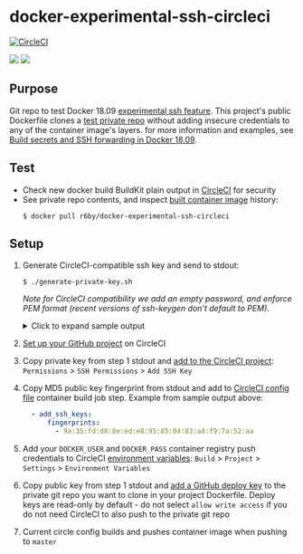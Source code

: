 # docker-experimental-ssh-circleci

[![CircleCI](https://circleci.com/gh/scottrigby/docker-experimental-ssh-circleci.svg?style=svg)](https://circleci.com/gh/scottrigby/docker-experimental-ssh-circleci)

[![](https://images.microbadger.com/badges/image/r6by/docker-experimental-ssh-circleci.svg)](https://microbadger.com/images/r6by/docker-experimental-ssh-circleci "Get your own image badge on microbadger.com") [![](https://images.microbadger.com/badges/version/r6by/docker-experimental-ssh-circleci.svg)](https://microbadger.com/images/r6by/docker-experimental-ssh-circleci "Get your own version badge on microbadger.com")

## Purpose

Git repo to test Docker 18.09 [experimental ssh feature](https://docs.docker.com/develop/develop-images/build_enhancements/#using-ssh-to-access-private-data-in-builds). This project's public Dockerfile clones a [test private repo](https://github.com/scottrigby/github-test-private-repo) without adding insecure credentials to any of the container image's layers. for more information and examples, see [Build secrets and SSH forwarding in Docker 18.09](https://medium.com/@tonistiigi/build-secrets-and-ssh-forwarding-in-docker-18-09-ae8161d066).


## Test

- Check new docker build BuildKit plain output in [CircleCI](https://circleci.com/gh/scottrigby/docker-experimental-ssh-circleci) for security
- See private repo contents, and inspect [built container image](https://hub.docker.com/r/r6by/docker-experimental-ssh-circleci) history:
    ```console
    $ docker pull r6by/docker-experimental-ssh-circleci
    ```

## Setup

1. Generate CircleCI-compatible ssh key and send to stdout:
    ```console
    $ ./generate-private-key.sh
    ```
    _Note for CircleCI compatibility we add an empty password, and enforce PEM format (recent versions of ssh-keygen don’t default to PEM)._

    <details><summary>Click to expand sample output</summary>

    ```console
    Generating public/private rsa key pair.
    Your identification has been saved in /var/folders/87/9cf6q4rd2qn_xnpk149j1ff80000gn/T/tmp.8zHPx7W1Es/id_rsa.
    Your public key has been saved in /var/folders/87/9cf6q4rd2qn_xnpk149j1ff80000gn/T/tmp.8zHPx7W1Es/id_rsa.pub.
    The key fingerprint is:
    MD5:9a:35:fd:d8:8e:ed:e8:95:85:04:83:a4:f9:7a:52:aa your_email@example.com
    The key's randomart image is:
    +---[RSA 2048]----+
    |       ...o      |
    |       o.  o     |
    |      o     .    |
    |       . . . .   |
    |        S . . .  |
    |       B . + o   |
    |      * . . =    |
    |     . o   *     |
    |    E    .+.+    |
    +------[MD5]------+
    -----BEGIN RSA PRIVATE KEY-----
    MIIEpAIBAAKCAQEA08RJzBTuKjLa5MD4CxiRdXxGxQHRu4+p+Mi+ha2iynxw2+3Q
    6NO9zGGPq/BprCn4wbMfgbMf7Y4kygYSd1SV8Ykjvxm6nQSw1SeQziJDRHrrh1nO
    3hQno6XQ+7WqtHXJ10qCzsZdFoP2GrUqnSCfuqnuFoL92mewkCjGd8bwLiMYN9Uc
    C9q3qUAMvucnPq80rcp+P2zVdpcCdu9EeY20QoCLNtA/yJaZFKMfJIwk07nc+MEe
    ikt1eMfX9ccqTIlZOuu8x9dZRNA3RBWlx6Q0mHQyhOJ7qNktwVRVU0cSlP2/8Y8i
    Tf6PYYB1WlkSE6yUbUvFsa1JdadaP+fxsYaBfwIDAQABAoIBAAkCPLF14nvhFfbN
    TsAKF4YL92bCIQ39mpl+0LwXGunKSXLRtyVwfI6JR/dkjtpIHtD+scRuvlj4xw/h
    GkABVS+lSeQDUDEF1g/7UumyA3KSWBq181r3OIh5sV5D6DMtH50NCmuJfMRMcNfK
    BToR/TmPqRVEFVCJQLWhRnAqAmWz/KPgigIyEpBK+pyQcRkUQU3mVhKgA+NRzipF
    SVw3aBxJyUqU9CvsCQ6uu8K7ONxoLRsH6p6W+eJOO5wKH6SVa9/HQ0ORcshkvgyI
    sbOwpZYoa3crAhQife2vodNPc69JxQTjFeOO8nWKc325zlbBHnFM58RJXzvJa5D6
    FzQ+q2ECgYEA+bnbnG34Cq3x1ZUAqHV7i1Qy6tkHQnsA++W/MQKn1r7lmqj7NjRT
    Q/jtmjDbaeCGSQk8MduFa0Ep7JI/6Eb6DSnUQWyVRc3y4vmOVCAdhre9jyQVXWk3
    pGTpwFKgluBffQY/A3u/93bEt8d/sn6d5YNzxJCKrppjA3jyfa0XuF0CgYEA2RZK
    fv+To5UOxnK13E4JNFq6GnlN1kHzLjow2DFo9Qxt/EYBOfsVsuJuaIlFJveDggLk
    RJoPFjhXOWmc9QKGEqjcb7XptgECM3w6WbMQS43jqmT7SDK5OIqNJunC21DzE6mP
    CgKmWczmQE/iLq5zNdp6P3WBxtMgZ3PMquVok4sCgYEAibDflL3RoNnN2KzCYx/7
    0ZPIS1MEvLQjk8BWjchgEHjLEl6PvJBXRMgxAe5kXFlu0UBlTzwxsTSJ0CXHVOQl
    pTJmFPiwyX9Hp7xfrKTUgt42h4Emwo1sH5mAhQlKAEaQf9f80IfgDasPxiEamKlV
    mCHFqCDmRmVbqKN8WK0iwgUCgYEAvjn+RZMHeIyhSdwy6D2payslcRVi06Euyw9K
    xedmJXUi27EsWfZfaUVpokjHRAIYRtDp3gNxvPLZ3AFj/H6dpbQ6ldk+VrJDj4II
    T5nNaaeIHEQovXdVPuqKDdNBYJVqq4wlP4xa4M3f5fMaK/XKFyK/hOQfOG7BMmYS
    rp4gKUkCgYBmzyeYQtGOKTf/HeiCKWl9DVi+PsFCO7uMG2Uremi7Sd3gtf4A8yDf
    cBZwUPyZm3Psgvvvo1JKzdYD2rfb2d599Y4O1WRq5tygx2P4jUmPz1NjzJpog0uF
    r6P1i+KRcIowJOF+n9SnwwsF5JtslT+5/lIFFsi0dqxL5nQH6shAqA==
    -----END RSA PRIVATE KEY-----
    ssh-rsa AAAAB3NzaC1yc2EAAAADAQABAAABAQDTxEnMFO4qMtrkwPgLGJF1fEbFAdG7j6n4yL6FraLKfHDb7dDo073MYY+r8GmsKfjBsx+Bsx/tjiTKBhJ3VJXxiSO/GbqdBLDVJ5DOIkNEeuuHWc7eFCejpdD7taq0dcnXSoLOxl0Wg/YatSqdIJ+6qe4Wgv3aZ7CQKMZ3xvAuIxg31RwL2repQAy+5yc+rzStyn4/bNV2lwJ270R5jbRCgIs20D/IlpkUox8kjCTTudz4wR6KS3V4x9f1xypMiVk667zH11lE0DdEFaXHpDSYdDKE4nuo2S3BVFVTRxKU/b/xjyJN/o9hgHVaWRITrJRtS8WxrUl1p1o/5/GxhoF/ your_email@example.com
    ```

    </details>

1. [Set up your GitHub project](https://circleci.com/docs/2.0/getting-started/#setting-up-your-build-on-circleci) on CircleCI
1. Copy private key from step 1 stdout and [add to the CircleCI project](https://circleci.com/docs/2.0/add-ssh-key/): `Permissions` > `SSH Permissions` > `Add SSH Key`
1. Copy MD5 public key fingerprint from stdout and add to [CircleCI config file](./.circleci/config.yml) container build job step. Example from sample output above:
    ```yaml
      - add_ssh_keys:
          fingerprints:
            - 9a:35:fd:d8:8e:ed:e8:95:85:04:83:a4:f9:7a:52:aa
    ```
1. Add your `DOCKER_USER` and `DOCKER_PASS` container registry push credentials to CircleCI [environment variables](https://circleci.com/docs/2.0/env-vars/#overview): `Build` > `Project` > `Settings` > `Environment Variables`
1. Copy public key from step 1 stdout and [add a GitHub deploy key](https://developer.github.com/v3/guides/managing-deploy-keys/#deploy-keys) to the private git repo you want to clone in your project Dockerfile. Deploy keys are read-only by default - do not select `allow write access` if you do not need CircleCI to also push to the private git repo
1. Current circle config builds and pushes container image when pushing to `master`
